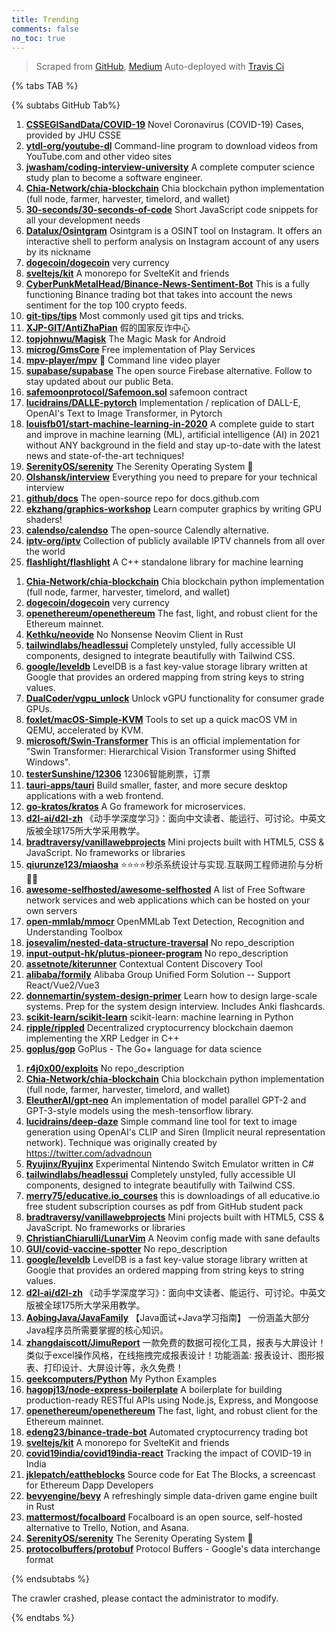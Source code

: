 ```yaml
---
title: Trending
comments: false
no_toc: true
---
```


> Scraped from [GitHub](https://github.com/trending), [Medium](https://medium.com/topic/popular)
Auto-deployed with [Travis Ci](https://travis-ci.org/)

{% tabs TAB %}
<!-- tab GitHub -->
{% subtabs GitHub Tab%}
<!-- tab Daily -->
1. [**CSSEGISandData/COVID-19**](https://github.com/CSSEGISandData/COVID-19)
Novel Coronavirus (COVID-19) Cases, provided by JHU CSSE
2. [**ytdl-org/youtube-dl**](https://github.com/ytdl-org/youtube-dl)
Command-line program to download videos from YouTube.com and other video sites
3. [**jwasham/coding-interview-university**](https://github.com/jwasham/coding-interview-university)
A complete computer science study plan to become a software engineer.
4. [**Chia-Network/chia-blockchain**](https://github.com/Chia-Network/chia-blockchain)
Chia blockchain python implementation (full node, farmer, harvester, timelord, and wallet)
5. [**30-seconds/30-seconds-of-code**](https://github.com/30-seconds/30-seconds-of-code)
Short JavaScript code snippets for all your development needs
6. [**Datalux/Osintgram**](https://github.com/Datalux/Osintgram)
Osintgram is a OSINT tool on Instagram. It offers an interactive shell to perform analysis on Instagram account of any users by its nickname
7. [**dogecoin/dogecoin**](https://github.com/dogecoin/dogecoin)
very currency
8. [**sveltejs/kit**](https://github.com/sveltejs/kit)
A monorepo for SvelteKit and friends
9. [**CyberPunkMetalHead/Binance-News-Sentiment-Bot**](https://github.com/CyberPunkMetalHead/Binance-News-Sentiment-Bot)
This is a fully functioning Binance trading bot that takes into account the news sentiment for the top 100 crypto feeds.
10. [**git-tips/tips**](https://github.com/git-tips/tips)
Most commonly used git tips and tricks.
11. [**XJP-GIT/AntiZhaPian**](https://github.com/XJP-GIT/AntiZhaPian)
假的国家反诈中心
12. [**topjohnwu/Magisk**](https://github.com/topjohnwu/Magisk)
The Magic Mask for Android
13. [**microg/GmsCore**](https://github.com/microg/GmsCore)
Free implementation of Play Services
14. [**mpv-player/mpv**](https://github.com/mpv-player/mpv)
🎥 Command line video player
15. [**supabase/supabase**](https://github.com/supabase/supabase)
The open source Firebase alternative. Follow to stay updated about our public Beta.
16. [**safemoonprotocol/Safemoon.sol**](https://github.com/safemoonprotocol/Safemoon.sol)
safemoon contract
17. [**lucidrains/DALLE-pytorch**](https://github.com/lucidrains/DALLE-pytorch)
Implementation / replication of DALL-E, OpenAI's Text to Image Transformer, in Pytorch
18. [**louisfb01/start-machine-learning-in-2020**](https://github.com/louisfb01/start-machine-learning-in-2020)
A complete guide to start and improve in machine learning (ML), artificial intelligence (AI) in 2021 without ANY background in the field and stay up-to-date with the latest news and state-of-the-art techniques!
19. [**SerenityOS/serenity**](https://github.com/SerenityOS/serenity)
The Serenity Operating System 🐞
20. [**Olshansk/interview**](https://github.com/Olshansk/interview)
Everything you need to prepare for your technical interview
21. [**github/docs**](https://github.com/github/docs)
The open-source repo for docs.github.com
22. [**ekzhang/graphics-workshop**](https://github.com/ekzhang/graphics-workshop)
Learn computer graphics by writing GPU shaders!
23. [**calendso/calendso**](https://github.com/calendso/calendso)
The open-source Calendly alternative.
24. [**iptv-org/iptv**](https://github.com/iptv-org/iptv)
Collection of publicly available IPTV channels from all over the world
25. [**flashlight/flashlight**](https://github.com/flashlight/flashlight)
A C++ standalone library for machine learning
<!-- endtab -->
<!-- tab Weekly -->
1. [**Chia-Network/chia-blockchain**](https://github.com/Chia-Network/chia-blockchain)
Chia blockchain python implementation (full node, farmer, harvester, timelord, and wallet)
2. [**dogecoin/dogecoin**](https://github.com/dogecoin/dogecoin)
very currency
3. [**openethereum/openethereum**](https://github.com/openethereum/openethereum)
The fast, light, and robust client for the Ethereum mainnet.
4. [**Kethku/neovide**](https://github.com/Kethku/neovide)
No Nonsense Neovim Client in Rust
5. [**tailwindlabs/headlessui**](https://github.com/tailwindlabs/headlessui)
Completely unstyled, fully accessible UI components, designed to integrate beautifully with Tailwind CSS.
6. [**google/leveldb**](https://github.com/google/leveldb)
LevelDB is a fast key-value storage library written at Google that provides an ordered mapping from string keys to string values.
7. [**DualCoder/vgpu_unlock**](https://github.com/DualCoder/vgpu_unlock)
Unlock vGPU functionality for consumer grade GPUs.
8. [**foxlet/macOS-Simple-KVM**](https://github.com/foxlet/macOS-Simple-KVM)
Tools to set up a quick macOS VM in QEMU, accelerated by KVM.
9. [**microsoft/Swin-Transformer**](https://github.com/microsoft/Swin-Transformer)
This is an official implementation for "Swin Transformer: Hierarchical Vision Transformer using Shifted Windows".
10. [**testerSunshine/12306**](https://github.com/testerSunshine/12306)
12306智能刷票，订票
11. [**tauri-apps/tauri**](https://github.com/tauri-apps/tauri)
Build smaller, faster, and more secure desktop applications with a web frontend.
12. [**go-kratos/kratos**](https://github.com/go-kratos/kratos)
A Go framework for microservices.
13. [**d2l-ai/d2l-zh**](https://github.com/d2l-ai/d2l-zh)
《动手学深度学习》：面向中文读者、能运行、可讨论。中英文版被全球175所大学采用教学。
14. [**bradtraversy/vanillawebprojects**](https://github.com/bradtraversy/vanillawebprojects)
Mini projects built with HTML5, CSS & JavaScript. No frameworks or libraries
15. [**qiurunze123/miaosha**](https://github.com/qiurunze123/miaosha)
⭐⭐⭐⭐秒杀系统设计与实现.互联网工程师进阶与分析🙋🐓
16. [**awesome-selfhosted/awesome-selfhosted**](https://github.com/awesome-selfhosted/awesome-selfhosted)
A list of Free Software network services and web applications which can be hosted on your own servers
17. [**open-mmlab/mmocr**](https://github.com/open-mmlab/mmocr)
OpenMMLab Text Detection, Recognition and Understanding Toolbox
18. [**josevalim/nested-data-structure-traversal**](https://github.com/josevalim/nested-data-structure-traversal)
No repo_description
19. [**input-output-hk/plutus-pioneer-program**](https://github.com/input-output-hk/plutus-pioneer-program)
No repo_description
20. [**assetnote/kiterunner**](https://github.com/assetnote/kiterunner)
Contextual Content Discovery Tool
21. [**alibaba/formily**](https://github.com/alibaba/formily)
Alibaba Group Unified Form Solution -- Support React/Vue2/Vue3
22. [**donnemartin/system-design-primer**](https://github.com/donnemartin/system-design-primer)
Learn how to design large-scale systems. Prep for the system design interview. Includes Anki flashcards.
23. [**scikit-learn/scikit-learn**](https://github.com/scikit-learn/scikit-learn)
scikit-learn: machine learning in Python
24. [**ripple/rippled**](https://github.com/ripple/rippled)
Decentralized cryptocurrency blockchain daemon implementing the XRP Ledger in C++
25. [**goplus/gop**](https://github.com/goplus/gop)
GoPlus - The Go+ language for data science
<!-- endtab -->
<!-- tab Monthly -->
1. [**r4j0x00/exploits**](https://github.com/r4j0x00/exploits)
No repo_description
2. [**Chia-Network/chia-blockchain**](https://github.com/Chia-Network/chia-blockchain)
Chia blockchain python implementation (full node, farmer, harvester, timelord, and wallet)
3. [**EleutherAI/gpt-neo**](https://github.com/EleutherAI/gpt-neo)
An implementation of model parallel GPT-2 and GPT-3-style models using the mesh-tensorflow library.
4. [**lucidrains/deep-daze**](https://github.com/lucidrains/deep-daze)
Simple command line tool for text to image generation using OpenAI's CLIP and Siren (Implicit neural representation network). Technique was originally created by https://twitter.com/advadnoun
5. [**Ryujinx/Ryujinx**](https://github.com/Ryujinx/Ryujinx)
Experimental Nintendo Switch Emulator written in C#
6. [**tailwindlabs/headlessui**](https://github.com/tailwindlabs/headlessui)
Completely unstyled, fully accessible UI components, designed to integrate beautifully with Tailwind CSS.
7. [**merry75/educative.io_courses**](https://github.com/merry75/educative.io_courses)
this is downloadings of all educative.io free student subscription courses as pdf from GitHub student pack
8. [**bradtraversy/vanillawebprojects**](https://github.com/bradtraversy/vanillawebprojects)
Mini projects built with HTML5, CSS & JavaScript. No frameworks or libraries
9. [**ChristianChiarulli/LunarVim**](https://github.com/ChristianChiarulli/LunarVim)
A Neovim config made with sane defaults
10. [**GUI/covid-vaccine-spotter**](https://github.com/GUI/covid-vaccine-spotter)
No repo_description
11. [**google/leveldb**](https://github.com/google/leveldb)
LevelDB is a fast key-value storage library written at Google that provides an ordered mapping from string keys to string values.
12. [**d2l-ai/d2l-zh**](https://github.com/d2l-ai/d2l-zh)
《动手学深度学习》：面向中文读者、能运行、可讨论。中英文版被全球175所大学采用教学。
13. [**AobingJava/JavaFamily**](https://github.com/AobingJava/JavaFamily)
【Java面试+Java学习指南】 一份涵盖大部分Java程序员所需要掌握的核心知识。
14. [**zhangdaiscott/JimuReport**](https://github.com/zhangdaiscott/JimuReport)
一款免费的数据可视化工具，报表与大屏设计！类似于excel操作风格，在线拖拽完成报表设计！功能涵盖: 报表设计、图形报表、打印设计、大屏设计等，永久免费！
15. [**geekcomputers/Python**](https://github.com/geekcomputers/Python)
My Python Examples
16. [**hagopj13/node-express-boilerplate**](https://github.com/hagopj13/node-express-boilerplate)
A boilerplate for building production-ready RESTful APIs using Node.js, Express, and Mongoose
17. [**openethereum/openethereum**](https://github.com/openethereum/openethereum)
The fast, light, and robust client for the Ethereum mainnet.
18. [**edeng23/binance-trade-bot**](https://github.com/edeng23/binance-trade-bot)
Automated cryptocurrency trading bot
19. [**sveltejs/kit**](https://github.com/sveltejs/kit)
A monorepo for SvelteKit and friends
20. [**covid19india/covid19india-react**](https://github.com/covid19india/covid19india-react)
Tracking the impact of COVID-19 in India
21. [**jklepatch/eattheblocks**](https://github.com/jklepatch/eattheblocks)
Source code for Eat The Blocks, a screencast for Ethereum Dapp Developers
22. [**bevyengine/bevy**](https://github.com/bevyengine/bevy)
A refreshingly simple data-driven game engine built in Rust
23. [**mattermost/focalboard**](https://github.com/mattermost/focalboard)
Focalboard is an open source, self-hosted alternative to Trello, Notion, and Asana.
24. [**SerenityOS/serenity**](https://github.com/SerenityOS/serenity)
The Serenity Operating System 🐞
25. [**protocolbuffers/protobuf**](https://github.com/protocolbuffers/protobuf)
Protocol Buffers - Google's data interchange format
<!-- endtab -->
{% endsubtabs %}
<!-- endtab -->
<!-- tab Medium -->
The crawler crashed, please contact the administrator to modify.
<!-- endtab -->
{% endtabs %}
